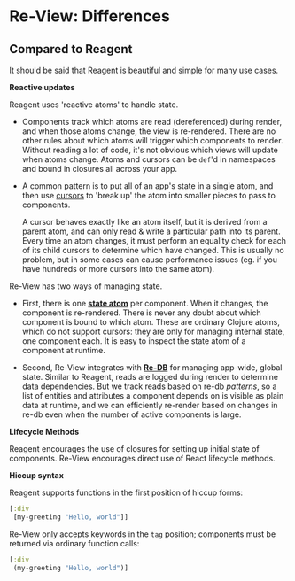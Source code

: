 # Re-View: Differences

## Compared to Reagent

It should be said that Reagent is beautiful and simple for many use cases.

**Reactive updates**

Reagent uses 'reactive atoms' to handle state.

- Components track which atoms are read (dereferenced) during render, and when those atoms change, the view is re-rendered. There are no other rules about which atoms will trigger which components to render. Without reading a lot of code, it's not obvious which views will update when atoms change. Atoms and cursors can be `def`'d in namespaces and bound in closures all across your app.
- A common pattern is to put all of an app's state in a single atom, and then use [cursors](https://github.com/reagent-project/reagent-cookbook/tree/master/basics/cursors) to 'break up' the atom into smaller pieces to pass to components.

    A cursor behaves exactly like an atom itself, but it is derived from a parent atom, and can only read & write a particular path into its parent. Every time an atom changes, it must perform an equality check for each of its child cursors to determine which have changed. This is usually no problem, but in some cases can cause performance issues (eg. if you have hundreds or more cursors into the same atom).

Re-View has two ways of managing state.

- First, there is one **[state atom](getting-started#state-atoms)** per component. When it changes, the component is re-rendered. There is never any doubt about which component is bound to which atom. These are ordinary Clojure atoms, which do not support cursors: they are only for managing internal state, one component each. It is easy to inspect the state atom of a component at runtime.

- Second, Re-View integrates with **[Re-DB](https://www.github.com/mhuebert/re-db)** for managing app-wide, global state. Similar to Reagent, reads are logged during render to determine data dependencies. But we track reads based on re-db _patterns_, so a list of entities and attributes a component depends on is visible as plain data at runtime, and we can efficiently re-render based on changes in re-db even when the number of active components is large.

**Lifecycle Methods**

Reagent encourages the use of closures for setting up initial state of components. Re-View encourages direct use of React lifecycle methods.

**Hiccup syntax**

Reagent supports functions in the first position of hiccup forms:

```clj
[:div
 [my-greeting "Hello, world"]]
```

Re-View only accepts keywords in the `tag` position; components must be returned via ordinary function calls:

```clj
[:div
 (my-greeting "Hello, world")]
```


